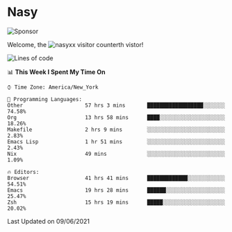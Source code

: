 # Nasy

<!--
<p align="center">
<img height="200" src="https://github-readme-stats.vercel.app/api?username=nasyxx&count_private=true&show_icons=true&theme=dracula&include_all_commits=true"/>
<img height="200" src="https://github-readme-stats.vercel.app/api/top-langs/?username=nasyxx&theme=dracula&hide=html,jupyter+notebook&count_private=true&show_icons=true"/>
</p>

  
----------------
-->

![Sponsor](https://img.shields.io/static/v1.svg?label=Sponsor&message=%E2%9D%A4&logo=GitHub&style=flat&color=pink)
 
Welcome, the ![nasyxx visitor counter](https://count.getloli.com/get/@nasyxx?theme=rule34)th vistor!
 
<!--START_SECTION:waka-->
![Lines of code](https://img.shields.io/badge/From%20Hello%20World%20I%27ve%20Written-5.4%20million%20lines%20of%20code-blue)

📊 **This Week I Spent My Time On** 

```text
⌚︎ Time Zone: America/New_York

💬 Programming Languages: 
Other                    57 hrs 3 mins       ██████████████████░░░░░░░   74.58% 
Org                      13 hrs 58 mins      ████░░░░░░░░░░░░░░░░░░░░░   18.26% 
Makefile                 2 hrs 9 mins        ░░░░░░░░░░░░░░░░░░░░░░░░░   2.83% 
Emacs Lisp               1 hr 51 mins        ░░░░░░░░░░░░░░░░░░░░░░░░░   2.43% 
Nix                      49 mins             ░░░░░░░░░░░░░░░░░░░░░░░░░   1.09%

🔥 Editors: 
Browser                  41 hrs 41 mins      █████████████░░░░░░░░░░░░   54.51% 
Emacs                    19 hrs 28 mins      ██████░░░░░░░░░░░░░░░░░░░   25.47% 
Zsh                      15 hrs 19 mins      █████░░░░░░░░░░░░░░░░░░░░   20.02%

```


 Last Updated on 09/06/2021
<!--END_SECTION:waka-->

<!-- ![visitors](https://visitor-badge.laobi.icu/badge?page_id=nasyxx.nasyxx) -->
